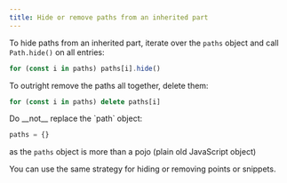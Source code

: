 ```yaml
---
title: Hide or remove paths from an inherited part
---
```


To hide paths from an inherited part, iterate over the `paths` object
and call `Path.hide()` on all entries:

```mjs
for (const i in paths) paths[i].hide()
```

To outright remove the paths all together, delete them:

```mjs
for (const i in paths) delete paths[i]
```

<Warning>
Do __not__ replace the `path` object:

```mjs
paths = {}
```

as the `paths` object is more than a pojo (plain old JavaScript object)
</Warning>

<Tip>
You can use the same strategy for hiding or removing points or snippets.
</Tip>
